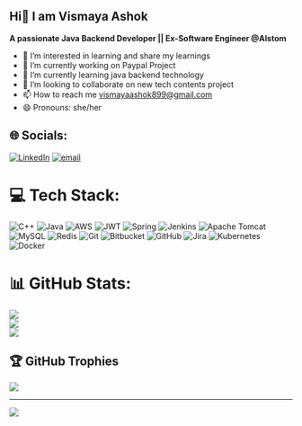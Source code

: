 ## Hi👋 I am Vismaya Ashok


**A passionate Java Backend Developer || Ex-Software Engineer @Alstom**

- 👀 I’m interested in learning and share my learnings
- 🔭 I’m currently working on Paypal Project
- 🌱 I’m currently learning java backend technology
- 💞️ I’m looking to collaborate on new tech contents project
- 📫 How to reach me vismayaashok899@gmail.com
- 😄 Pronouns: she/her


## 🌐 Socials:
[![LinkedIn](https://img.shields.io/badge/LinkedIn-%230077B5.svg?logo=linkedin&logoColor=white)](https://linkedin.com/in/vismaya-ashok) [![email](https://img.shields.io/badge/Email-D14836?logo=gmail&logoColor=white)](mailto:vismayaashok899) 

# 💻 Tech Stack:
![C++](https://img.shields.io/badge/c++-%2300599C.svg?style=for-the-badge&logo=c%2B%2B&logoColor=white) ![Java](https://img.shields.io/badge/java-%23ED8B00.svg?style=for-the-badge&logo=openjdk&logoColor=white) ![AWS](https://img.shields.io/badge/AWS-%23FF9900.svg?style=for-the-badge&logo=amazon-aws&logoColor=white) ![JWT](https://img.shields.io/badge/JWT-black?style=for-the-badge&logo=JSON%20web%20tokens) ![Spring](https://img.shields.io/badge/spring-%236DB33F.svg?style=for-the-badge&logo=spring&logoColor=white) ![Jenkins](https://img.shields.io/badge/jenkins-%232C5263.svg?style=for-the-badge&logo=jenkins&logoColor=white) ![Apache Tomcat](https://img.shields.io/badge/apache%20tomcat-%23F8DC75.svg?style=for-the-badge&logo=apache-tomcat&logoColor=black) ![MySQL](https://img.shields.io/badge/mysql-4479A1.svg?style=for-the-badge&logo=mysql&logoColor=white) ![Redis](https://img.shields.io/badge/redis-%23DD0031.svg?style=for-the-badge&logo=redis&logoColor=white) ![Git](https://img.shields.io/badge/git-%23F05033.svg?style=for-the-badge&logo=git&logoColor=white) ![Bitbucket](https://img.shields.io/badge/bitbucket-%230047B3.svg?style=for-the-badge&logo=bitbucket&logoColor=white) ![GitHub](https://img.shields.io/badge/github-%23121011.svg?style=for-the-badge&logo=github&logoColor=white) ![Jira](https://img.shields.io/badge/jira-%230A0FFF.svg?style=for-the-badge&logo=jira&logoColor=white) ![Kubernetes](https://img.shields.io/badge/kubernetes-%23326ce5.svg?style=for-the-badge&logo=kubernetes&logoColor=white) ![Docker](https://img.shields.io/badge/docker-%230db7ed.svg?style=for-the-badge&logo=docker&logoColor=white)
# 📊 GitHub Stats:
![](https://github-readme-stats.vercel.app/api?username=vismayaashok899&theme=moltack&hide_border=false&include_all_commits=false&count_private=false)<br/>
![](https://nirzak-streak-stats.vercel.app/?user=vismayaashok899&theme=moltack&hide_border=false)<br/>
![](https://github-readme-stats.vercel.app/api/top-langs/?username=vismayaashok899&theme=moltack&hide_border=false&include_all_commits=false&count_private=false&layout=compact)

## 🏆 GitHub Trophies
![](https://github-profile-trophy.vercel.app/?username=vismayaashok899&theme=radical&no-frame=false&no-bg=true&margin-w=4)

---
[![](https://visitcount.itsvg.in/api?id=vismayaashok899&icon=0&color=0)](https://visitcount.itsvg.in)

<!-- Proudly created with GPRM ( https://gprm.itsvg.in ) -->
